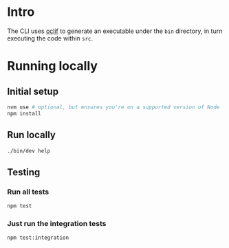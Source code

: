 # Intro
The CLI uses [oclif](https://oclif.io/) to generate an executable under the `bin` directory, in turn executing the code within `src`.

# Running locally
## Initial setup
```bash
nvm use # optional, but ensures you're on a supported version of Node
npm install
```

## Run locally
```bash
./bin/dev help
```

## Testing
### Run all tests
```bash
npm test
```

### Just run the integration tests
```bash
npm test:integration
```
